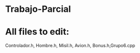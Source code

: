 # Trabajo-Parcial
# All files to edit:
Controlador.h, Hombre.h, Misil.h, Avion.h, Bonus.h,Grupo6.cpp
